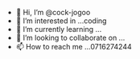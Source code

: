 - 👋 Hi, I’m @cock-jogoo
- 👀 I’m interested in ...coding
- 🌱 I’m currently learning ...
- 💞️ I’m looking to collaborate on ...
- 📫 How to reach me ...0716274244

<!---
cock-jogoo/cock-jogoo is a ✨ special ✨ repository because its `README.md` (this file) appears on your GitHub profile.
You can click the Preview link to take a look at your changes.
--->
